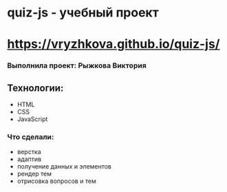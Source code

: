 # quiz-js - учебный проект

# https://vryzhkova.github.io/quiz-js/

### Выполнила проект: Рыжкова Виктория

## Технологии:
- HTML
- CSS
- JavaScript

### Что сделали:
- верстка
- адаптив
- получение данных и элементов
- рендер тем
- отрисовка вопросов и тем

